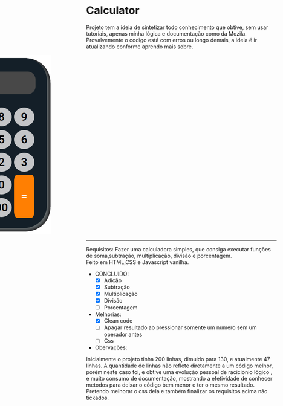 # Calculator

Projeto tem a ideia de sintetizar todo conhecimento que obtive,
sem usar tutoriais, apenas minha lógica e documentação como da Mozila.
Provalvemente o codigo está com erros ou longo demais, a ideia é ir atualizando conforme aprendo mais sobre.

<img  style='position:relative; right:50% ; transform:translate(-50%)' src='assets/calculator.png'>

<hr>

Requisitos:
Fazer uma calculadora simples, que consiga executar funções de soma,subtração, multiplicação, divisão e porcentagem.
<br>Feito em HTML,CSS e Javascript vanilha.
<br>

- CONCLUIDO:
    - [X] Adição
    - [x] Subtração
    - [x] Multiplicação
    - [x] Divisão
    - [ ] Porcentagem

- Melhorias:
    - [x] Clean code
    - [ ] Apagar resultado ao pressionar somente um numero sem um operador antes
    - [ ] Css

- Obervações:

Inicialmente o projeto tinha 200 linhas, dimuido para 130, e atualmente 47 linhas. A quantidade de linhas não reflete
diretamente a um código melhor, porém neste caso foi, e obtive uma evolução pessoal de racicionio lógico , e muito consumo de documentação,
mostrando a efetividade de conhecer metodos para deixar o código bem menor e ter o mesmo resultado.
Pretendo melhorar o css dela e também finalizar os requisitos acima não tickados.